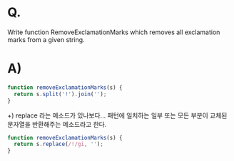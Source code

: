 # Q.
Write function RemoveExclamationMarks which removes all exclamation marks from a given string.

# A)
```js
function removeExclamationMarks(s) {
  return s.split('!').join('');
}
```
+)
replace 라는 메소드가 있나보다... 패턴에 일치하는 일부 또는 모든 부분이 교체된 문자열을 반환해주는 메소드라고 한다.
```js
function removeExclamationMarks(s) {
  return s.replace(/!/gi, '');
}
```
